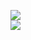 [![](https://img.shields.io/badge/Made%20With-Github%20Spray-lightgrey.svg?style=for-the-badge&logo=github)](https://github.com/Annihil/github-spray#706)  
[![](https://i.imgur.com/2DrTn0Z.gif)](https://github.com/Annihil/github-spray)